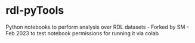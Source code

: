 # rdl-pyTools
Python notebooks to perform analysis over RDL datasets - Forked by SM - Feb 2023 to test notebook permissions for running it via colab
